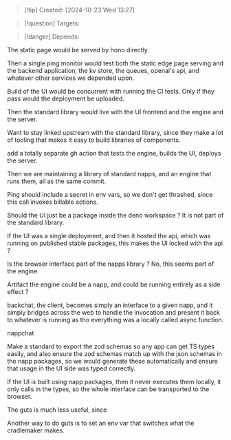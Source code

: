 
>[!tip] Created: [2024-10-23 Wed 13:27]

>[!question] Targets: 

>[!danger] Depends: 

The static page would be served by hono directly.

Then a single ping monitor would test both the static edge page serving and the backend application, the kv store, the queues, openai's api, and whatever other services we depended upon.

Build of the UI would be concurrent with running the CI tests.  Only if they pass would the deployment be uploaded.

Then the standard library would live with the UI frontend and the engine and the server.

Want to stay linked upstream with the standard library, since they make a lot of tooling that makes it easy to build libraries of components.

add a totally separate gh action that tests the engine, builds the UI, deploys the server.

Then we are maintaining a library of standard napps, and an engine that runs them, all as the same commit.

Ping should include a secret in env vars, so we don't get thrashed, since this call invokes billable actions.

Should the UI just be a package inside the deno workspace ?  It is not part of the standard library.

If the UI was a single deployment, and then it hosted the api, which was running on published stable packages, this makes the UI locked with the api ?

Is the browser interface part of the napps library ?
No, this seems part of the engine.

Artifact the engine could be a napp, and could be running entirely as a side effect ?

backchat, the client, becomes simply an interface to a given napp, and it simply bridges across the web to handle the invocation and present it back to whatever is running as tho everything was a locally called async function.

nappchat

Make a standard to export the zod schemas so any app can get TS types easily, and also ensure the zod schemas match up with the json schemas in the napp packages, so we would generate these automatically and ensure that usage in the UI side was typed correctly.

If the UI is built using napp packages, then it never executes them locally, it only calls in the types, so the whole interface can be transported to the browser.

The guts is much less useful, since 

Another way to do guts is to set an env var that switches what the cradlemaker makes.